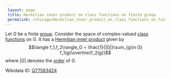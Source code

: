 ```yaml
---
 layout: page
 title: Hermitian inner product on class functions on finite group
 permalink: /chicago/Hermitian_inner_product_on_class_functions_on_finite_group
---
```

Let $G$ be a finite [group](https://defsmath.github.io/DefsMath/group). Consider the space of complex-valued [class functions](https://defsmath.github.io/DefsMath/class_function) on $G$. It has a [Hermitian inner product](https://defsmath.github.io/DefsMath/Hermitian_inner_product) given by $$\langle f_1,f_2\rangle_G = \frac{1}{|G|}\sum_{g\in G} f_1(g)\overline{f_2(g)}$$ where $|G|$ denotes the [order](https://defsmath.github.io/DefsMath/order_of_a_group) of $G$.

Wikidata ID: [Q77583424](https://www.wikidata.org/wiki/Q77583424)